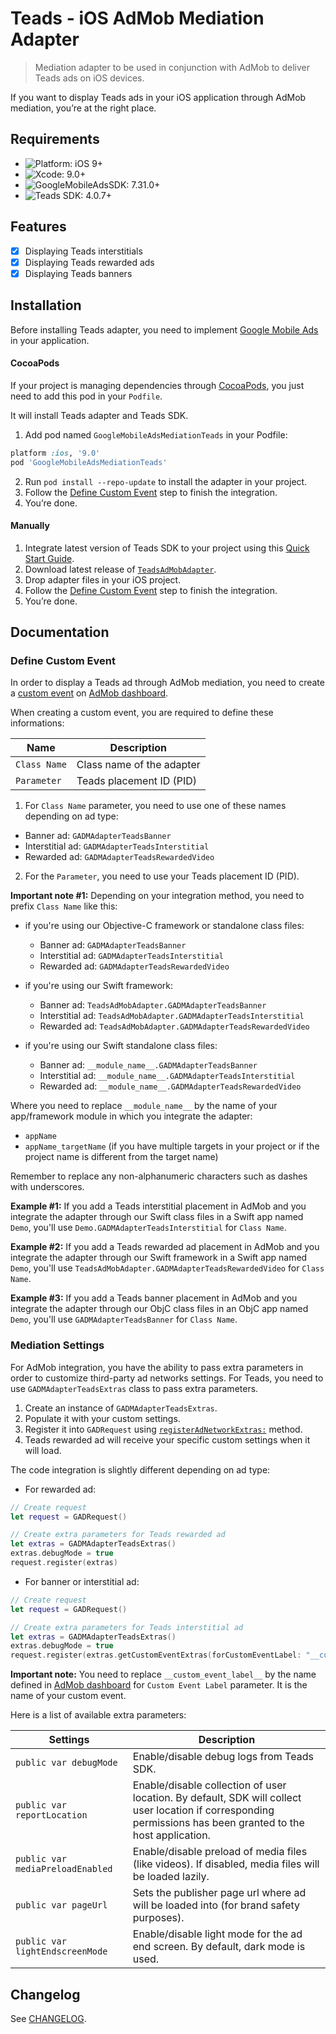 # Teads - iOS AdMob Mediation Adapter
> Mediation adapter to be used in conjunction with AdMob to deliver Teads ads on iOS devices.

If you want to display Teads ads in your iOS application through AdMob mediation, you’re at the right place.

## Requirements

- ![Platform: iOS 9+](https://img.shields.io/badge/Platform-iOS%209%2B-blue.svg?style=flat)
- ![Xcode: 9.0+](https://img.shields.io/badge/Xcode-9.0+-blue.svg?style=flat)
- ![GoogleMobileAdsSDK: 7.31.0+](https://img.shields.io/badge/GoogleMobileAdsSDK-7.31.0+-blue.svg?style=flat)
- ![Teads SDK: 4.0.7+](https://img.shields.io/badge/Teads%20SDK-4.0.7+-blue.svg?style=flat)

## Features

- [x] Displaying Teads interstitials
- [x] Displaying Teads rewarded ads
- [x] Displaying Teads banners

## Installation

Before installing Teads adapter, you need to implement [Google Mobile Ads](https://developers.google.com/admob/ios/quick-start) in your application.

#### CocoaPods

If your project is managing dependencies through [CocoaPods](https://cocoapods.org/), you just need to add this pod in your `Podfile`.

It will install Teads adapter and Teads SDK.

1. Add pod named `GoogleMobileAdsMediationTeads` in your Podfile:

```ruby
platform :ios, '9.0'
pod 'GoogleMobileAdsMediationTeads'
```

2. Run `pod install --repo-update` to install the adapter in your project.
3. Follow the [Define Custom Event](#define-custom-event) step to finish the integration.
4. You’re done.

#### Manually

1. Integrate latest version of Teads SDK to your project using this [Quick Start Guide](http://mobile.teads.tv/sdk/documentation/v4/ios/get-started).
2. Download latest release of [`TeadsAdMobAdapter`](https://github.com/teads/TeadsSDK-iOS/releases).
3. Drop adapter files in your iOS project.
4. Follow the [Define Custom Event](#define-custom-event) step to finish the integration.
5. You’re done.

## Documentation

### Define Custom Event

In order to display a Teads ad through AdMob mediation, you need to create a [custom event](https://support.google.com/admob/answer/3083407) on [AdMob dashboard](https://www.google.com/admob/).

When creating a custom event, you are required to define these informations:

| Name | Description |
|------------|---------------------------------------------|
| `Class Name` | Class name of the adapter |
| `Parameter`  | Teads placement ID (PID)                                       |

1. For `Class Name` parameter, you need to use one of these names depending on ad type:

 - Banner ad: `GADMAdapterTeadsBanner`
 - Interstitial ad: `GADMAdapterTeadsInterstitial`
 - Rewarded ad: `GADMAdapterTeadsRewardedVideo`

2. For the `Parameter`, you need to use your Teads placement ID (PID).

**Important note #1:** Depending on your integration method, you need to prefix `Class Name` like this:

- if you're using our Objective-C framework or standalone class files:
  - Banner ad: `GADMAdapterTeadsBanner`
  - Interstitial ad: `GADMAdapterTeadsInterstitial`
  - Rewarded ad: `GADMAdapterTeadsRewardedVideo`

- if you're using our Swift framework:
  - Banner ad: `TeadsAdMobAdapter.GADMAdapterTeadsBanner`
  - Interstitial ad: `TeadsAdMobAdapter.GADMAdapterTeadsInterstitial`
  - Rewarded ad: `TeadsAdMobAdapter.GADMAdapterTeadsRewardedVideo`

- if you're using our Swift standalone class files:
  - Banner ad: `__module_name__.GADMAdapterTeadsBanner`
  - Interstitial ad: `__module_name__.GADMAdapterTeadsInterstitial`
  - Rewarded ad: `__module_name__.GADMAdapterTeadsRewardedVideo`

Where you need to replace `__module_name__` by the name of your app/framework module in which you integrate the adapter:
- `appName`
- `appName_targetName` (if you have multiple targets in your project or if the project name is different from the target name) 

Remember to replace any non-alphanumeric characters such as dashes with underscores.

**Example #1:** If you add a Teads interstitial placement in AdMob and you integrate the adapter through our Swift class files in a Swift app named `Demo`, you'll use `Demo.GADMAdapterTeadsInterstitial` for `Class Name`.

**Example #2:** If you add a Teads rewarded ad placement in AdMob and you integrate the adapter through our Swift framework in a Swift app named `Demo`, you'll use `TeadsAdMobAdapter.GADMAdapterTeadsRewardedVideo` for `Class Name`.

**Example #3:** If you add a Teads banner placement in AdMob and you integrate the adapter through our ObjC class files in an ObjC app named `Demo`, you'll use `GADMAdapterTeadsBanner` for `Class Name`.

### Mediation Settings

For AdMob integration, you have the ability to pass extra parameters in order to customize third-party ad networks settings.
For Teads, you need to use `GADMAdapterTeadsExtras` class to pass extra parameters.

1. Create an instance of `GADMAdapterTeadsExtras`.
2. Populate it with your custom settings.
3. Register it into `GADRequest` using [`registerAdNetworkExtras:`](https://developers.google.com/admob/ios/api/reference/Classes/GADRequest#-registeradnetworkextras) method.
4. Teads rewarded ad will receive your specific custom settings when it will load.

The code integration is slightly different depending on ad type:

- For rewarded ad:

```swift
// Create request
let request = GADRequest()

// Create extra parameters for Teads rewarded ad
let extras = GADMAdapterTeadsExtras()
extras.debugMode = true
request.register(extras)
```

- For banner or interstitial ad:

```swift
// Create request
let request = GADRequest()

// Create extra parameters for Teads interstitial ad
let extras = GADMAdapterTeadsExtras()
extras.debugMode = true
request.register(extras.getCustomEventExtras(forCustomEventLabel: "__custom_event_label__"))
```

**Important note:** You need to replace `__custom_event_label__` by the name defined in [AdMob dashboard](https://www.google.com/admob/) for `Custom Event Label` parameter. It is the name of your custom event.

Here is a list of available extra parameters:

| Settings                                                  | Description                                                                                                                                             |
|-----------------------------------------------------------|---------------------------------------------------------------------------------------------------------------------------------------------------------|
| `public var debugMode`                                           | Enable/disable debug logs from Teads SDK.                                                                                                                       |
| `public var reportLocation`                               | Enable/disable collection of user location. By default, SDK will collect user location if corresponding permissions has been granted to the host application. |
| `public var mediaPreloadEnabled`                                   | Enable/disable preload of media files (like videos). If disabled, media files will be loaded lazily.                                                          |
| `public var pageUrl`                                  | Sets the publisher page url where ad will be loaded into (for brand safety purposes).                                                                   |
| `public var lightEndscreenMode`                                     | Enable/disable light mode for the ad end screen. By default, dark mode is used.                                                                                    |

## Changelog

See [CHANGELOG](CHANGELOG.md). 
